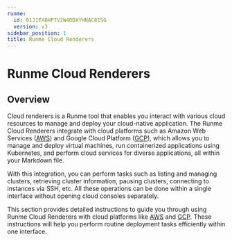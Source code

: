 ```yaml
---
runme:
  id: 01J1FX8HP7V2W4DDXYHNAC81SG
  version: v3
sidebar_position: 1
title: Runme Cloud Renderers
---
```


# Runme Cloud Renderers

## Overview

Cloud renderers is a Runme tool that enables you interact with various cloud resources to manage and deploy your cloud-native application. The ​​Runme Cloud Renderers integrate with cloud platforms such as Amazon Web Services ([AWS](../cloud-render/aws.md)) and Google Cloud Platform ([GCP](../cloud-render/gcp.md)), which allows you to manage and deploy virtual machines, run containerized applications using Kubernetes, and perform cloud services for diverse applications, all within your Markdown file.

With this integration, you can perform tasks such as listing and managing clusters, retrieving cluster information, pausing clusters, connecting to instances via SSH, etc. All these operations can be done within a single interface without opening cloud consoles separately.

This section provides detailed instructions to guide you through using Runme Cloud Renderers with cloud platforms like [AWS](../cloud-render/aws.md) and [GCP](../cloud-render/gcp.md). These instructions will help you perform routine deployment tasks efficiently within one interface.
